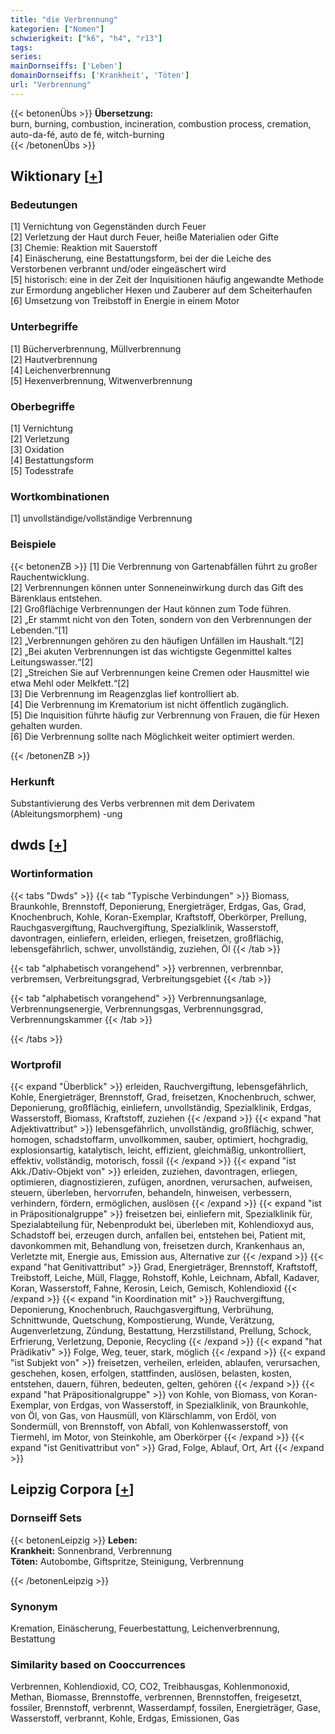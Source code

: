 ```yaml
---
title: "die Verbrennung"
kategorien: ["Nomen"]
schwierigkeit: ["k6", "h4", "r13"]
tags:
series:
mainDornseiffs: ['Leben']
domainDornseiffs: ['Krankheit', 'Töten']
url: "Verbrennung"
---
```


{{< betonenÜbs >}}
**Übersetzung:**  
burn, burning, combustion, incineration, combustion process, cremation, auto-da-fé, auto de fé, witch-burning  
{{< /betonenÜbs >}}

## Wiktionary [[+](https://de.wiktionary.org/wiki/Verbrennung)]

### Bedeutungen
[1] Vernichtung von Gegenständen durch Feuer  
[2] Verletzung der Haut durch Feuer, heiße Materialien oder Gifte  
[3] Chemie: Reaktion mit Sauerstoff  
[4] Einäscherung, eine Bestattungsform, bei der die Leiche des Verstorbenen verbrannt und/oder eingeäschert wird  
[5] historisch: eine in der Zeit der Inquisitionen häufig angewandte Methode zur Ermordung angeblicher Hexen und Zauberer auf dem Scheiterhaufen  
[6] Umsetzung von Treibstoff in Energie in einem Motor  

### Unterbegriffe
[1] Bücherverbrennung, Müllverbrennung  
[2] Hautverbrennung  
[4] Leichenverbrennung  
[5] Hexenverbrennung, Witwenverbrennung  

### Oberbegriffe
[1] Vernichtung  
[2] Verletzung  
[3] Oxidation  
[4] Bestattungsform  
[5] Todesstrafe  

### Wortkombinationen
[1] unvollständige/vollständige Verbrennung  

### Beispiele
{{< betonenZB >}}
[1] Die Verbrennung von Gartenabfällen führt zu großer Rauchentwicklung.  
[2] Verbrennungen können unter Sonneneinwirkung durch das Gift des Bärenklaus entstehen.  
[2] Großflächige Verbrennungen der Haut können zum Tode führen.  
[2] „Er stammt nicht von den Toten, sondern von den Verbrennungen der Lebenden.“[1]  
[2] „Verbrennungen gehören zu den häufigen Unfällen im Haushalt.“[2]  
[2] „Bei akuten Verbrennungen ist das wichtigste Gegenmittel kaltes Leitungswasser.“[2]  
[2] „Streichen Sie auf Verbrennungen keine Cremen oder Hausmittel wie etwa Mehl oder Melkfett.“[2]  
[3] Die Verbrennung im Reagenzglas lief kontrolliert ab.  
[4] Die Verbrennung im Krematorium ist nicht öffentlich zugänglich.  
[5] Die Inquisition führte häufig zur Verbrennung von Frauen, die für Hexen gehalten wurden.  
[6] Die Verbrennung sollte nach Möglichkeit weiter optimiert werden.  

{{< /betonenZB >}}
### Herkunft
Substantivierung des Verbs verbrennen mit dem Derivatem (Ableitungsmorphem) -ung  



## dwds [[+](https://www.dwds.de/wb/Verbrennung)]

### Wortinformation
{{< tabs "Dwds" >}}
{{< tab "Typische Verbindungen" >}}
Biomass, Braunkohle, Brennstoff, Deponierung, Energieträger, Erdgas, Gas, Grad, Knochenbruch, Kohle, Koran-Exemplar, Kraftstoff, Oberkörper, Prellung, Rauchgasvergiftung, Rauchvergiftung, Spezialklinik, Wasserstoff, davontragen, einliefern, erleiden, erliegen, freisetzen, großflächig, lebensgefährlich, schwer, unvollständig, zuziehen, Öl
{{< /tab >}}

{{< tab "alphabetisch vorangehend" >}}
verbrennen, verbrennbar, verbremsen, Verbreitungsgrad, Verbreitungsgebiet
{{< /tab >}}

{{< tab "alphabetisch vorangehend" >}}
Verbrennungsanlage, Verbrennungsenergie, Verbrennungsgas, Verbrennungsgrad, Verbrennungskammer
{{< /tab >}}

{{< /tabs >}}

### Wortprofil
{{< expand "Überblick" >}} erleiden, Rauchvergiftung, lebensgefährlich, Kohle, Energieträger, Brennstoff, Grad, freisetzen, Knochenbruch, schwer, Deponierung, großflächig, einliefern, unvollständig, Spezialklinik, Erdgas, Wasserstoff, Biomass, Kraftstoff, zuziehen {{< /expand >}}
{{< expand "hat Adjektivattribut" >}} lebensgefährlich, unvollständig, großflächig, schwer, homogen, schadstoffarm, unvollkommen, sauber, optimiert, hochgradig, explosionsartig, katalytisch, leicht, effizient, gleichmäßig, unkontrolliert, effektiv, vollständig, motorisch, fossil {{< /expand >}}
{{< expand "ist Akk./Dativ-Objekt von" >}} erleiden, zuziehen, davontragen, erliegen, optimieren, diagnostizieren, zufügen, anordnen, verursachen, aufweisen, steuern, überleben, hervorrufen, behandeln, hinweisen, verbessern, verhindern, fördern, ermöglichen, auslösen {{< /expand >}}
{{< expand "ist in Präpositionalgruppe" >}} freisetzen bei, einliefern mit, Spezialklinik für, Spezialabteilung für, Nebenprodukt bei, überleben mit, Kohlendioxyd aus, Schadstoff bei, erzeugen durch, anfallen bei, entstehen bei, Patient mit, davonkommen mit, Behandlung von, freisetzen durch, Krankenhaus an, Verletzte mit, Energie aus, Emission aus, Alternative zur {{< /expand >}}
{{< expand "hat Genitivattribut" >}} Grad, Energieträger, Brennstoff, Kraftstoff, Treibstoff, Leiche, Müll, Flagge, Rohstoff, Kohle, Leichnam, Abfall, Kadaver, Koran, Wasserstoff, Fahne, Kerosin, Leich, Gemisch, Kohlendioxid {{< /expand >}}
{{< expand "in Koordination mit" >}} Rauchvergiftung, Deponierung, Knochenbruch, Rauchgasvergiftung, Verbrühung, Schnittwunde, Quetschung, Kompostierung, Wunde, Verätzung, Augenverletzung, Zündung, Bestattung, Herzstillstand, Prellung, Schock, Erfrierung, Verletzung, Deponie, Recycling {{< /expand >}}
{{< expand "hat Prädikativ" >}} Folge, Weg, teuer, stark, möglich {{< /expand >}}
{{< expand "ist Subjekt von" >}} freisetzen, verheilen, erleiden, ablaufen, verursachen, geschehen, kosen, erfolgen, stattfinden, auslösen, belasten, kosten, entstehen, dauern, führen, bedeuten, gelten, gehören {{< /expand >}}
{{< expand "hat Präpositionalgruppe" >}} von Kohle, von Biomass, von Koran-Exemplar, von Erdgas, von Wasserstoff, in Spezialklinik, von Braunkohle, von Öl, von Gas, von Hausmüll, von Klärschlamm, von Erdöl, von Sondermüll, von Brennstoff, von Abfall, von Kohlenwasserstoff, von Tiermehl, im Motor, von Steinkohle, am Oberkörper {{< /expand >}}
{{< expand "ist Genitivattribut von" >}} Grad, Folge, Ablauf, Ort, Art {{< /expand >}}

## Leipzig Corpora [[+](https://corpora.uni-leipzig.de/en/res?word=Verbrennung&corpusId=deu_newscrawl-public_2018)]

### Dornseiff Sets
{{< betonenLeipzig >}}
**Leben:**  
**Krankheit:** Sonnenbrand, Verbrennung  
**Töten:** Autobombe, Giftspritze, Steinigung, Verbrennung  

{{< /betonenLeipzig >}}

### Synonym
Kremation, Einäscherung, Feuerbestattung, Leichenverbrennung, Bestattung


### Similarity based on Cooccurrences
Verbrennen, Kohlendioxid, CO, CO2, Treibhausgas, Kohlenmonoxid, Methan, Biomasse, Brennstoffe, verbrennen, Brennstoffen, freigesetzt, fossiler, Brennstoff, verbrennt, Wasserdampf, fossilen, Energieträger, Gase, Wasserstoff, verbrannt, Kohle, Erdgas, Emissionen, Gas


